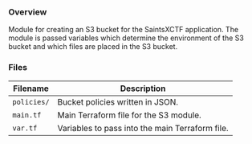 ### Overview

Module for creating an S3 bucket for the SaintsXCTF application.  The module is passed variables which determine the 
environment of the S3 bucket and which files are placed in the S3 bucket.

### Files

| Filename          | Description                                                                                  |
|-------------------|----------------------------------------------------------------------------------------------|
| `policies/`       | Bucket policies written in JSON.                                                             |
| `main.tf`         | Main Terraform file for the S3 module.                                                       |
| `var.tf`          | Variables to pass into the main Terraform file.                                              |